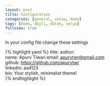 ```yaml
---
layout: post
title: Configuration
categories: [general, setup, demo]
tags: [demo, dbyll, dbtek, setup]
fullview: true
---
```


In your config file change these settings

{% highlight yaml %}
title: 
author:  
  name: Apurv Tiwari
  email: apurvtwr@gmail.com  
  github: https://github.com/apurvtwr   
  linkedin: asd123  
  bio: Your stylish,  minimalist theme!  
{% endhighlight %}